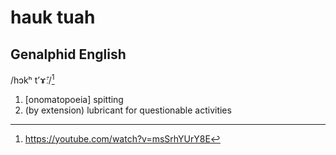 # hauk tuah
## Genalphid English

/hɔkʰ tʼɤ̂ː/[^1]

1. [onomatopoeia] spitting
2. (by extension) lubricant for questionable activities

[^1]: <https://youtube.com/watch?v=msSrhYUrY8E>